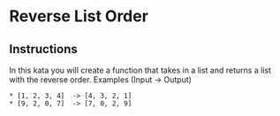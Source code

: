 # Reverse List Order

## Instructions

In this kata you will create a function that takes in a list and returns a list with the reverse order.
Examples (Input -> Output)
```
* [1, 2, 3, 4]  -> [4, 3, 2, 1]
* [9, 2, 0, 7]  -> [7, 0, 2, 9]
```
